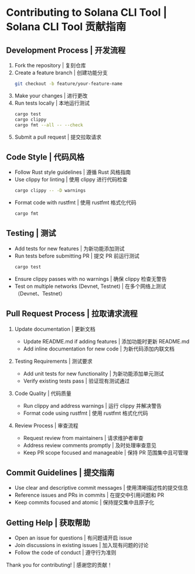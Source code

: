 # Contributing to Solana CLI Tool | Solana CLI Tool 贡献指南

## Development Process | 开发流程

1. Fork the repository | 复刻仓库
2. Create a feature branch | 创建功能分支
   ```bash
   git checkout -b feature/your-feature-name
   ```
3. Make your changes | 进行更改
4. Run tests locally | 本地运行测试
   ```bash
   cargo test
   cargo clippy
   cargo fmt --all -- --check
   ```
5. Submit a pull request | 提交拉取请求

## Code Style | 代码风格

- Follow Rust style guidelines | 遵循 Rust 风格指南
- Use clippy for linting | 使用 clippy 进行代码检查
  ```bash
  cargo clippy -- -D warnings
  ```
- Format code with rustfmt | 使用 rustfmt 格式化代码
  ```bash
  cargo fmt
  ```

## Testing | 测试

- Add tests for new features | 为新功能添加测试
- Run tests before submitting PR | 提交 PR 前运行测试
  ```bash
  cargo test
  ```
- Ensure clippy passes with no warnings | 确保 clippy 检查无警告
- Test on multiple networks (Devnet, Testnet) | 在多个网络上测试（Devnet、Testnet）

## Pull Request Process | 拉取请求流程

1. Update documentation | 更新文档
   - Update README.md if adding features | 添加功能时更新 README.md
   - Add inline documentation for new code | 为新代码添加内联文档

2. Testing Requirements | 测试要求
   - Add unit tests for new functionality | 为新功能添加单元测试
   - Verify existing tests pass | 验证现有测试通过

3. Code Quality | 代码质量
   - Run clippy and address warnings | 运行 clippy 并解决警告
   - Format code using rustfmt | 使用 rustfmt 格式化代码

4. Review Process | 审查流程
   - Request review from maintainers | 请求维护者审查
   - Address review comments promptly | 及时处理审查意见
   - Keep PR scope focused and manageable | 保持 PR 范围集中且可管理

## Commit Guidelines | 提交指南

- Use clear and descriptive commit messages | 使用清晰描述性的提交信息
- Reference issues and PRs in commits | 在提交中引用问题和 PR
- Keep commits focused and atomic | 保持提交集中且原子化

## Getting Help | 获取帮助

- Open an issue for questions | 有问题请开启 issue
- Join discussions in existing issues | 加入现有问题的讨论
- Follow the code of conduct | 遵守行为准则

Thank you for contributing! | 感谢您的贡献！
